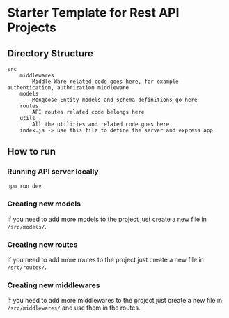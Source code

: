 # Starter Template for Rest API Projects

## Directory Structure

```
src
    middlewares
        Middle Ware related code goes here, for example authentication, authrization middleware
    models
        Mongoose Entity models and schema definitions go here 
    routes
        API routes related code belongs here
    utils
        All the utilities and related code goes here
    index.js -> use this file to define the server and express app
```

## How to run

### Running API server locally

```bash
npm run dev
```

### Creating new models

If you need to add more models to the project just create a new file in `/src/models/`.

### Creating new routes

If you need to add more routes to the project just create a new file in `/src/routes/`.

### Creating new middlewares

If you need to add more middlewares to the project just create a new file in `/src/middlewares/` and use them in the routes.
